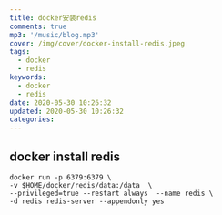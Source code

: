 ```yaml
---
title: docker安装redis
comments: true
mp3: '/music/blog.mp3'
cover: /img/cover/docker-install-redis.jpeg
tags:
  - docker
  - redis
keywords:
  - docker
  - redis
date: 2020-05-30 10:26:32
updated: 2020-05-30 10:26:32
categories:
---
```


## docker install redis
```
docker run -p 6379:6379 \
-v $HOME/docker/redis/data:/data  \
--privileged=true --restart always  --name redis \
-d redis redis-server --appendonly yes 
```